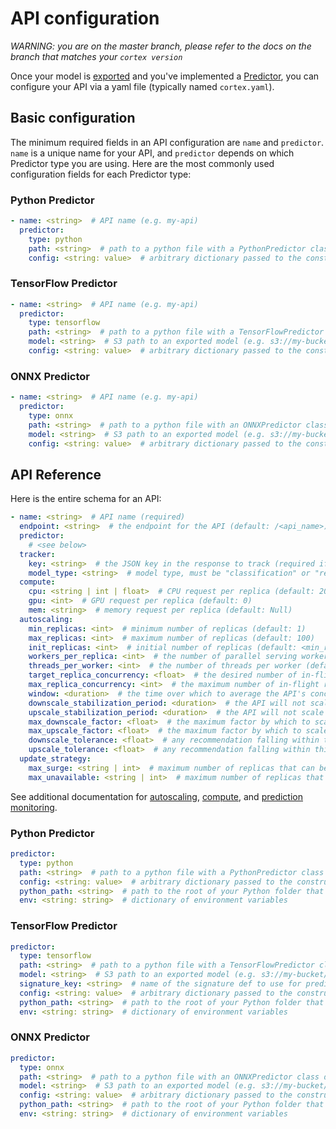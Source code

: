 # API configuration

_WARNING: you are on the master branch, please refer to the docs on the branch that matches your `cortex version`_

Once your model is [exported](exporting.md) and you've implemented a [Predictor](predictors.md), you can configure your API via a yaml file (typically named `cortex.yaml`).

## Basic configuration

The minimum required fields in an API configuration are `name` and `predictor`. `name` is a unique name for your API, and `predictor` depends on which Predictor type you are using. Here are the most commonly used configuration fields for each Predictor type:

### Python Predictor

```yaml
- name: <string>  # API name (e.g. my-api)
  predictor:
    type: python
    path: <string>  # path to a python file with a PythonPredictor class definition (e.g. predictor.py)
    config: <string: value>  # arbitrary dictionary passed to the constructor of the Predictor
```

### TensorFlow Predictor

```yaml
- name: <string>  # API name (e.g. my-api)
  predictor:
    type: tensorflow
    path: <string>  # path to a python file with a TensorFlowPredictor class definition (e.g. predictor.py)
    model: <string>  # S3 path to an exported model (e.g. s3://my-bucket/exported_model)
    config: <string: value>  # arbitrary dictionary passed to the constructor of the Predictor
```

### ONNX Predictor

```yaml
- name: <string>  # API name (e.g. my-api)
  predictor:
    type: onnx
    path: <string>  # path to a python file with an ONNXPredictor class definition (e.g. predictor.py)
    model: <string>  # S3 path to an exported model (e.g. s3://my-bucket/exported_model.onnx)
    config: <string: value>  # arbitrary dictionary passed to the constructor of the Predictor
```

## API Reference

Here is the entire schema for an API:

```yaml
- name: <string>  # API name (required)
  endpoint: <string>  # the endpoint for the API (default: /<api_name>)
  predictor:
    # <see below>
  tracker:
    key: <string>  # the JSON key in the response to track (required if the response payload is a JSON object)
    model_type: <string>  # model type, must be "classification" or "regression" (required)
  compute:
    cpu: <string | int | float>  # CPU request per replica (default: 200m)
    gpu: <int>  # GPU request per replica (default: 0)
    mem: <string>  # memory request per replica (default: Null)
  autoscaling:
    min_replicas: <int>  # minimum number of replicas (default: 1)
    max_replicas: <int>  # maximum number of replicas (default: 100)
    init_replicas: <int>  # initial number of replicas (default: <min_replicas>)
    workers_per_replica: <int>  # the number of parallel serving workers to run on each replica (default: 1)
    threads_per_worker: <int>  # the number of threads per worker (default: 1)
    target_replica_concurrency: <float>  # the desired number of in-flight requests per replica, which the autoscaler tries to maintain (default: workers_per_replica * threads_per_worker)
    max_replica_concurrency: <int>  # the maximum number of in-flight requests per replica before requests are rejected with error code 503 (default: 1024)
    window: <duration>  # the time over which to average the API's concurrency (default: 60s)
    downscale_stabilization_period: <duration>  # the API will not scale below the highest recommendation made during this period (default: 5m)
    upscale_stabilization_period: <duration>  # the API will not scale above the lowest recommendation made during this period (default: 0m)
    max_downscale_factor: <float>  # the maximum factor by which to scale down the API on a single scaling event (default: 0.5)
    max_upscale_factor: <float>  # the maximum factor by which to scale up the API on a single scaling event (default: 10)
    downscale_tolerance: <float>  # any recommendation falling within this factor below the current number of replicas will not trigger a scale down event (default: 0.1)
    upscale_tolerance: <float>  # any recommendation falling within this factor above the current number of replicas will not trigger a scale up event (default: 0.1)
  update_strategy:
    max_surge: <string | int>  # maximum number of replicas that can be scheduled above the desired number of replicas during an update; can be an absolute number, e.g. 5, or a percentage of desired replicas, e.g. 10% (default: 25%)
    max_unavailable: <string | int>  # maximum number of replicas that can be unavailable during an update; can be an absolute number, e.g. 5, or a percentage of desired replicas, e.g. 10% (default: 25%)
```

See additional documentation for [autoscaling](autoscaling.md), [compute](compute.md), and [prediction monitoring](prediction-monitoring.md).

### Python Predictor

```yaml
predictor:
  type: python
  path: <string>  # path to a python file with a PythonPredictor class definition, relative to the Cortex root (required)
  config: <string: value>  # arbitrary dictionary passed to the constructor of the Predictor (optional)
  python_path: <string>  # path to the root of your Python folder that will be appended to PYTHONPATH (default: folder containing cortex.yaml)
  env: <string: string>  # dictionary of environment variables
```

### TensorFlow Predictor

```yaml
predictor:
  type: tensorflow
  path: <string>  # path to a python file with a TensorFlowPredictor class definition, relative to the Cortex root (required)
  model: <string>  # S3 path to an exported model (e.g. s3://my-bucket/exported_model) (required)
  signature_key: <string>  # name of the signature def to use for prediction (required if your model has more than one signature def)
  config: <string: value>  # arbitrary dictionary passed to the constructor of the Predictor (optional)
  python_path: <string>  # path to the root of your Python folder that will be appended to PYTHONPATH (default: folder containing cortex.yaml)
  env: <string: string>  # dictionary of environment variables
```

### ONNX Predictor

```yaml
predictor:
  type: onnx
  path: <string>  # path to a python file with an ONNXPredictor class definition, relative to the Cortex root (required)
  model: <string>  # S3 path to an exported model (e.g. s3://my-bucket/exported_model.onnx) (required)
  config: <string: value>  # arbitrary dictionary passed to the constructor of the Predictor (optional)
  python_path: <string>  # path to the root of your Python folder that will be appended to PYTHONPATH (default: folder containing cortex.yaml)
  env: <string: string>  # dictionary of environment variables
```
